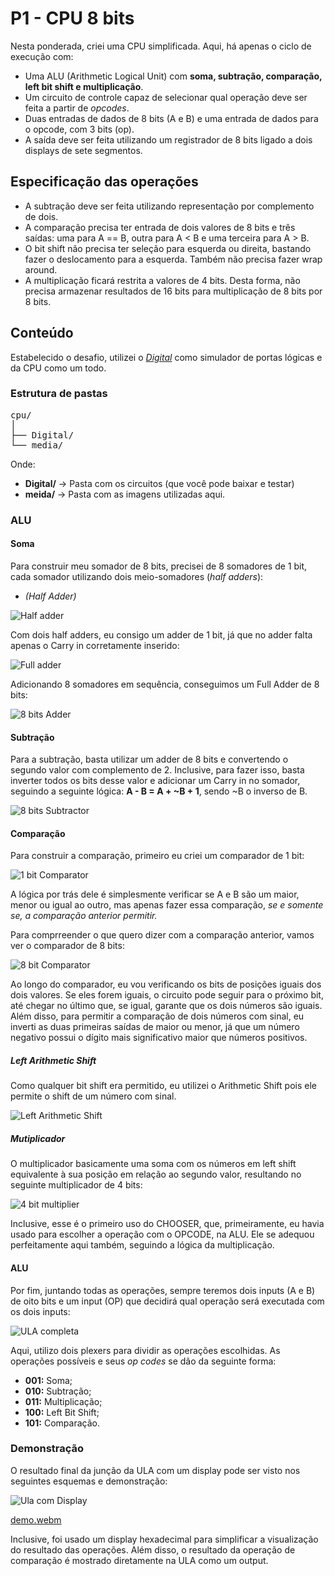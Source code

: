 # P1 - CPU 8 bits

Nesta ponderada, criei uma CPU simplificada. Aqui, há apenas o ciclo de execução com:

- Uma ALU (Arithmetic Logical Unit) com **soma, subtração, comparação, left bit shift e multiplicação**.
- Um circuito de controle capaz de selecionar qual operação deve ser feita a partir de _opcodes_.
- Duas entradas de dados de 8 bits (A e B) e uma entrada de dados para o opcode, com 3 bits (op).
- A saída deve ser feita utilizando um registrador de 8 bits ligado a dois displays de sete segmentos.

## Especificação das operações

- A subtração deve ser feita utilizando representação por complemento de dois.
- A comparação precisa ter entrada de dois valores de 8 bits e três saídas: uma para A == B, outra para A < B e uma terceira para A > B.
- O bit shift não precisa ter seleção para esquerda ou direita, bastando fazer o deslocamento para a esquerda. Também não precisa fazer wrap around.
- A multiplicação ficará restrita a valores de 4 bits. Desta forma, não precisa armazenar resultados de 16 bits para multiplicação de 8 bits por 8 bits.

## Conteúdo

Estabelecido o desafio, utilizei o [_Digital_](https://github.com/hneemann/Digital?tab=readme-ov-file) como simulador de portas lógicas e da CPU como um todo.

### Estrutura de pastas

<pre>
cpu/
│
├── Digital/
└── media/
</pre>

Onde:

- **Digital/** -> Pasta com os circuitos (que você pode baixar e testar)
- **meida/** -> Pasta com as imagens utilizadas aqui.

### ALU

#### Soma

Para construir meu somador de 8 bits, precisei de 8 somadores de 1 bit, cada somador utilizando dois meio-somadores (_half adders_):

- _(Half Adder)_

![Half adder](./Media/Base/HF.png)

Com dois half adders, eu consigo um adder de 1 bit, já que no adder falta apenas o Carry in corretamente inserido:

![Full adder](./Media/Base/AD.png)

Adicionando 8 somadores em sequência, conseguimos um Full Adder de 8 bits:

![8 bits Adder](./Media/8bit-AD.png)

#### Subtração

Para a subtração, basta utilizar um adder de 8 bits e convertendo o segundo valor com complemento de 2. Inclusive, para fazer isso, basta inverter todos os bits desse valor e adicionar um Carry in no somador, seguindo a seguinte lógica: **A - B = A + ~B + 1**, sendo ~B o inverso de B.

![8 bits Subtractor](./Media/8bit-DIFF.png)

#### Comparação

Para construir a comparação, primeiro eu criei um comparador de 1 bit:

![1 bit Comparator](./Media/Base/COMP.png)

A lógica por trás dele é simplesmente verificar se A e B são um maior, menor ou igual ao outro, mas apenas fazer essa comparação, _se e somente se, a comparação anterior permitir._

Para comprreender o que quero dizer com a comparação anterior, vamos ver o comparador de 8 bits:

![8 bit Comparator](./Media/8bit-COMP.png)

Ao longo do comparador, eu vou verificando os bits de posições iguais dos dois valores. Se eles forem iguais, o circuito pode seguir para o próximo bit, até chegar no último que, se igual, garante que os dois números são iguais. Além disso, para permitir a comparação de dois números com sinal, eu inverti as duas primeiras saídas de maior ou menor, já que um número negativo possui o dígito mais significativo maior que números positivos.

##### Left Arithmetic Shift

Como qualquer bit shift era permitido, eu utilizei o Arithmetic Shift pois ele permite o shift de um número com sinal.

![Left Arithmetic Shift](./Media/8bit-LShift.png)

##### Mutiplicador

O multiplicador basicamente uma soma com os números em left shift equivalente à sua posição em relação ao segundo valor, resultando no seguinte multiplicador de 4 bits:

![4 bit multiplier](./Media/4bit-MULT.png)

Inclusive, esse é o primeiro uso do CHOOSER, que, primeiramente, eu havia usado para escolher a operação com o OPCODE, na ALU. Ele se adequou perfeitamente aqui também, seguindo a lógica da multiplicação.


#### ALU

Por fim, juntando todas as operações, sempre teremos dois inputs (A e B) de oito bits e um input (OP) que decidirá qual operação será executada com os dois inputs:

![ULA completa](./Media/8bit-ULA.png)

Aqui, utilizo dois plexers para dividir as operações escolhidas. As operações possíveis e seus _op codes_ se dão da seguinte forma:

- **001:** Soma;
- **010:** Subtração;
- **011:** Multiplicação;
- **100:** Left Bit Shift;
- **101:** Comparação.

### Demonstração

O resultado final da junção da ULA com um display pode ser visto nos seguintes esquemas e demonstração:

![Ula com Display](./Media/Display.png)

[demo.webm](https://github.com/user-attachments/assets/2bc0b323-c4f6-4a44-99f2-dcd1258dd2ad)


Inclusive, foi usado um display hexadecimal para simplificar a visualização do resultado das operações. Além disso, o resultado da operação de comparação é mostrado diretamente na ULA como um output.
